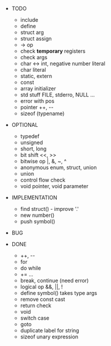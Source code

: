 * TODO
  - include
  - define
  - struct arg
  - struct assign
  - -> op
  - check **temporary** registers
  - check args
  - char <-> int, negative number literal
  - char literal
  - static, extern
  - const
  - array initializer
  - std stuff FILE, stderro, NULL ...
  - error with pos
  - pointer ++, --
  - sizeof (typename)

* OPTIONAL
  - typedef
  - unsigned
  - short, long
  - bit shift <<, >>
  - bitwise op |, &, ~, ^
  - anonymous enum, struct, union
  - union
  - control flow check
  - void pointer, void parameter

* IMPLEMENTATION
  - find struct() - improve '.'
  - new number()
  - push symbol()

* BUG

* DONE
  - ++, --
  - for
  - do while
  - += ...
  - break, continue (need error)
  - logical op &&, ||, !
  - define symbol() takes type args
  - remove const cast
  - return check
  - void
  - switch case
  - goto
  - duplicate label for string
  - sizeof unary expression
